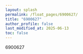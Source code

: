 ```yaml
---
layout: splash
permalink: /float_pages/6900627/
title: "6900627"
author_profile: false
last_modified_at: 2025-06-13
toc: false
---
```

 
6900627
